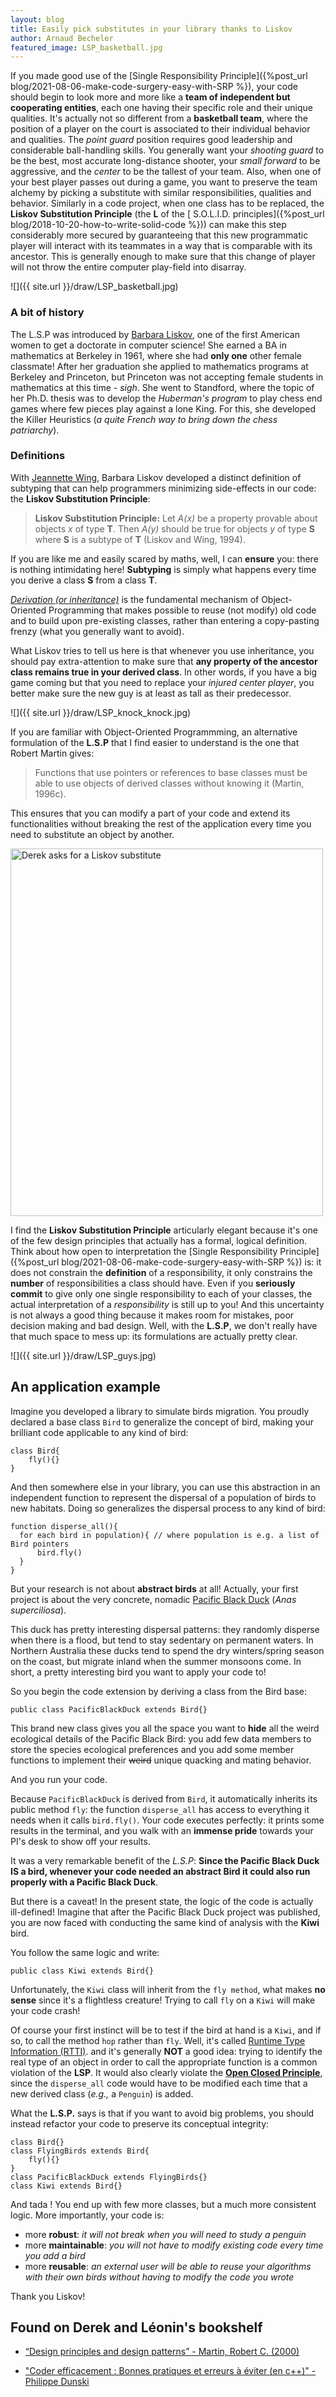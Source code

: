 ```yaml
---
layout: blog
title: Easily pick substitutes in your library thanks to Liskov
author: Arnaud Becheler
featured_image: LSP_basketball.jpg
---
```


If you made good use of the [Single Responsibility Principle]({%post_url blog/2021-08-06-make-code-surgery-easy-with-SRP %}),
your code should begin to look more and more like a **team of independent but cooperating entities**,
each one having their specific role and their unique qualities. It's actually not
so different from a **basketball team**, where the position of a player on the court is associated to their individual
behavior and qualities. The *point guard* position requires good leadership and considerable
ball-handling skills. You generally want your *shooting guard* to be the best, most accurate
long-distance shooter, your *small forward* to be aggressive, and the *center* to be
the tallest of your team. Also, when one of your best player passes out during a game, you
want to preserve the team alchemy by picking a substitute with similar responsibilities, qualities and behavior.
Similarly in a code project, when one class has to be replaced, the **Liskov Substitution Principle**
(the **L** of the [ S.O.L.I.D. principles]({%post_url blog/2018-10-20-how-to-write-solid-code %}))
can make this step considerably more secured by guaranteeing that this new programmatic
player will interact with its teammates in a way that is comparable with its ancestor.
This is generally enough to make sure that this change of player will not throw
the entire computer play-field into disarray.

![]({{ site.url }}/draw/LSP_basketball.jpg)

### A bit of history

The L.S.P was introduced by [Barbara Liskov](https://en.wikipedia.org/wiki/Barbara_Liskov),
one of the first American women to get a doctorate in computer science!
She earned a BA in mathematics at Berkeley in 1961, where she had **only one** other female classmate!
After her graduation she applied to mathematics programs at Berkeley and Princeton,
but Princeton was not accepting female students in mathematics at this time - *sigh*.
She went to Standford, where the topic of her Ph.D. thesis was to develop
the *Huberman's program* to play chess end games
where few pieces play against a lone King. For this, she developed the Killer Heuristics
(*a quite French way to bring down the chess patriarchy*).

### Definitions

With [Jeannette Wing](https://en.wikipedia.org/wiki/Jeannette_Wing),
Barbara Liskov developed a distinct definition of subtyping that can help programmers minimizing
side-effects in our code: the **Liskov Substitution Principle**:

> **Liskov Substitution Principle:**
> Let  *A(x)* be a property provable about
> objects *x* of type **T**. Then *A(y)* should be true for objects *y* of type **S** where **S** is a
> subtype of **T** (Liskov and Wing, 1994).

If you are like me and easily scared by maths, well, I can **ensure** you: there is
nothing intimidating here! **Subtyping** is simply what happens every time you derive a
class **S** from a class **T**.

*[Derivation (or inheritance)](https://en.wikipedia.org/wiki/Inheritance_(object-oriented_programming))* is
the fundamental mechanism of Object-Oriented Programming that makes possible to reuse (not modify)
old code and to build upon pre-existing classes, rather than entering a copy-pasting frenzy
(what you generally want to avoid).

What Liskov tries to tell us here is that whenever you use inheritance, you should pay extra-attention
to make sure that **any property of the ancestor class remains true in your derived class**. In other words, if you have a big game coming but that you need to replace your *injured center player*, you better make
sure the new guy is at least as tall as their predecessor.

![]({{ site.url }}/draw/LSP_knock_knock.jpg)

If you are familiar with Object-Oriented Programmming, an alternative formulation of the **L.S.P** that
I find easier to understand is the one that Robert Martin gives:

> Functions that use pointers or references to base classes must be able to use
objects of derived classes without knowing it (Martin, 1996c).

This ensures that you can modify a part of your code and extend its functionalities
without breaking the rest of the application every time you need to substitute an object
by another.

<img src="/draw/LSP_anyone.jpg" alt="Derek asks for a Liskov substitute" width="500" height="588" />

I find the **Liskov Substitution Principle** articularly elegant because it's one of
the few design principles that actually has a formal,
logical definition. Think about how open to interpretation the
[Single Responsibility Principle]({%post_url blog/2021-08-06-make-code-surgery-easy-with-SRP %}) is: it
does not constrain the **definition** of a responsibility, it only constrains the
**number** of responsibilities a class should have. Even if you **seriously commit** to give only one
single responsibility to each of your classes, the actual interpretation of a *responsibility*
is still up to you! And this uncertainty is not always a good thing because it makes room
for mistakes, poor decision making and bad design. Well, with the **L.S.P**,
we don't really have that much space to mess up: its formulations are actually pretty clear.

![]({{ site.url }}/draw/LSP_guys.jpg)

## An application example

Imagine you developed a library to simulate birds migration.
You proudly declared a base class `Bird` to generalize the concept of bird, making your
brilliant code applicable to any kind of bird:
```
class Bird{
    fly(){}
}
```
And then somewhere else in your library, you can use this abstraction in an independent function
to represent the dispersal of a population of birds to new habitats. Doing so generalizes the dispersal process
to any kind of bird:
```
function disperse_all(){
  for each bird in population){ // where population is e.g. a list of Bird pointers
      bird.fly()
  }
}

```

But your research is not about **abstract birds** at all! Actually, your first project
is about the very concrete, nomadic [Pacific Black Duck](https://en.wikipedia.org/wiki/Pacific_black_duck)
(*Anas superciliosa*).

This duck has pretty interesting dispersal patterns: they
randomly disperse when there is a flood, but tend to stay sedentary on permanent waters.
In Northern Australia these ducks tend to spend the dry winters/spring season on the coast, but migrate
inland when the summer monsoons come. In short, a pretty interesting bird you want
to apply your code to!

So you begin the code extension by deriving a class from the Bird base:
```
public class PacificBlackDuck extends Bird{}
```
This brand new class gives you all the space you want to **hide** all the weird ecological details of the
Pacific Black Bird: you add few data members to store the species ecological preferences and you
add some member functions to implement their ~~weird~~ unique quacking and mating behavior.

And you run your code.

Because  `PacificBlackDuck` is derived from `Bird`, it automatically inherits
its public method `fly`: the function `disperse_all` has access to everything it needs when
it calls `bird.fly()`. Your code executes perfectly: it prints some results in the terminal,
and you walk with an **immense pride** towards your PI's desk to show off your results.

It was a very remarkable benefit of the *L.S.P*: **Since the Pacific Black Duck IS a bird,
whenever your code needed an abstract Bird it could also run properly with a Pacific Black Duck**.

But there is a caveat! In the present state, the logic of the code is actually
ill-defined! Imagine that after the Pacific Black Duck project was published, you
are now faced with conducting the same kind of analysis with the **Kiwi** bird.

You follow the same logic and write:

```
public class Kiwi extends Bird{}
```

Unfortunately, the `Kiwi` class will inherit from the `fly method`, what makes **no sense**
since it's a flightless creature! Trying to call `fly` on a `Kiwi` will make your code crash!

Of course your first instinct will be to test if the bird at hand is a `Kiwi`, and if
so, to call the method `hop` rather than `fly`. Well, it's called [Runtime Type Information (RTTI)](https://en.wikipedia.org/wiki/Run-time_type_information).
and it's generally **NOT** a good idea: trying to identify the real type of an object in order to call the appropriate function
is a common violation of the **LSP**. It would also clearly violate the [**Open Closed Principle**]({{site.url}}/pages/blog/under_construction.html), since the `disperse_all` code would have to be modified each time that a new derived class (*e.g.,* a `Penguin`) is added.

What the **L.S.P.** says is that if you want to avoid big problems,
you should instead refactor your code to preserve its conceptual integrity:

```
class Bird{}
class FlyingBirds extends Bird{
    fly(){}
}
class PacificBlackDuck extends FlyingBirds{}
class Kiwi extends Bird{}
```

And tada ! You end up with few more classes, but a much more consistent logic. More
importantly, your code is:
* more **robust**: *it will not break when you will need to study a penguin*
* more **maintainable**: *you will not have to modify existing code every time you add a bird*
* more **reusable**: *an external user will be able to reuse your algorithms with their own birds without having to modify the code you wrote*

Thank you Liskov!

## Found on Derek and Léonin's bookshelf

* [“Design principles and design patterns” - Martin, Robert C. (2000)](http://staff.cs.utu.fi/staff/jouni.smed/doos_06/material/DesignPrinciplesAndPatterns.pdf)

* ["Coder efficacement : Bonnes pratiques et erreurs à éviter (en c++)" - Philippe Dunski](https://www.amazon.fr/Coder-efficacement-Bonnes-pratiques-erreurs/dp/2822701660)

